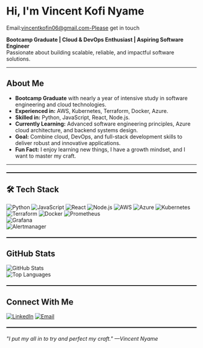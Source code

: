 # Hi, I'm Vincent Kofi Nyame  
Email:vincentkofin06@gmail.com-Please get in touch 

 **Bootcamp Graduate | Cloud & DevOps Enthusiast | Aspiring Software Engineer**  
 Passionate about building scalable, reliable, and impactful software solutions.  

---

##  About Me
-  **Bootcamp Graduate** with nearly a year of intensive study in software engineering and cloud technologies.
-  **Experienced in:** AWS, Kubernetes, Terraform, Docker, Azure.
-  **Skilled in:** Python, JavaScript, React, Node.js.
-  **Currently Learning:** Advanced software engineering principles, Azure cloud architecture, and backend systems design.
-  **Goal:** Combine cloud, DevOps, and full-stack development skills to deliver robust and innovative applications.
-  **Fun Fact:** I enjoy learning new things, I have a growth mindset, and I want to master my craft.  

---

<div style="border-top: 2px solid black; margin: 20px 0;"></div>

## 🛠 Tech Stack  
![Python](https://img.shields.io/badge/Python-3776AB?style=for-the-badge&logo=python&logoColor=white)
![JavaScript](https://img.shields.io/badge/JavaScript-F7DF1E?style=for-the-badge&logo=javascript&logoColor=black)
![React](https://img.shields.io/badge/React-20232A?style=for-the-badge&logo=react&logoColor=61DAFB)
![Node.js](https://img.shields.io/badge/Node.js-339933?style=for-the-badge&logo=node-dot-js&logoColor=white)
![AWS](https://img.shields.io/badge/AWS-FF9900?style=for-the-badge&logo=amazonaws&logoColor=white)
![Azure](https://img.shields.io/badge/Azure-0078D4?style=for-the-badge&logo=microsoftazure&logoColor=white)
![Kubernetes](https://img.shields.io/badge/Kubernetes-326CE5?style=for-the-badge&logo=kubernetes&logoColor=white)
![Terraform](https://img.shields.io/badge/Terraform-7B42BC?style=for-the-badge&logo=terraform&logoColor=white)
![Docker](https://img.shields.io/badge/Docker-2496ED?style=for-the-badge&logo=docker&logoColor=white)
![Prometheus](https://img.shields.io/badge/Prometheus-E6522C?style=for-the-badge&logo=prometheus&logoColor=white)  
![Grafana](https://img.shields.io/badge/Grafana-F46800?style=for-the-badge&logo=grafana&logoColor=white)  
![Alertmanager](https://img.shields.io/badge/Alertmanager-000000?style=for-the-badge&logo=prometheus&logoColor=white)

<div style="border-top: 2px solid black; margin: 20px 0;"></div>

##  GitHub Stats  
![GitHub Stats](https://github-readme-stats.vercel.app/api?username=CreatorVee&show_icons=true&theme=tokyonight)  
![Top Languages](https://github-readme-stats.vercel.app/api/top-langs/?username=CreatorVee&layout=compact&theme=tokyonight)  

<div style="border-top: 2px solid black; margin: 20px 0;"></div>

## Connect With Me  
[![LinkedIn](https://img.shields.io/badge/LinkedIn-0A66C2?style=for-the-badge&logo=linkedin&logoColor=white)](https://www.linkedin.com/in/vincent-nyame-257b5837b)
[![Email](https://img.shields.io/badge/Email-D14836?style=for-the-badge&logo=gmail&logoColor=white)](mailto:vincentkofin06@gmail.com)  

<div style="border-top: 2px solid black; margin: 20px 0;"></div>

 *"I put my all in to try and perfect my craft." —Vincent Nyame*

